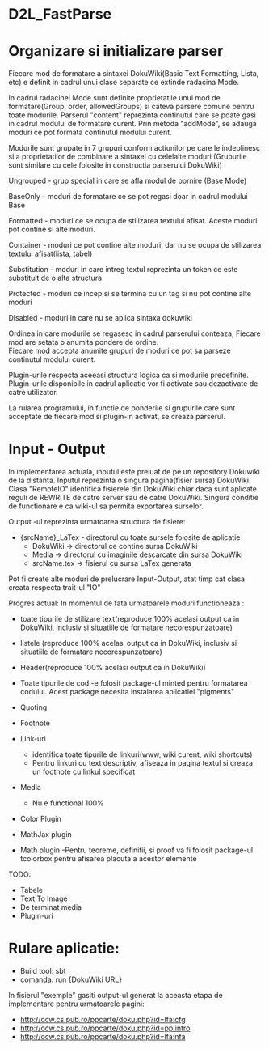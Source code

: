 # D2L_FastParse
# Organizare si initializare parser

Fiecare mod de formatare a sintaxei DokuWiki(Basic Text Formatting, Lista, etc) e definit in cadrul unui clase separate ce extinde radacina Mode.
 
In cadrul radacinei Mode sunt definite proprietatile unui mod de formatare(Group, order, allowedGroups) si cateva parsere  comune pentru toate modurile.
Parserul "content" reprezinta continutul care se poate gasi in cadrul modului de formatare curent. Prin metoda "addMode", se adauga moduri ce pot formata continutul
modului curent.

Modurile sunt  grupate in 7 grupuri conform actiunilor pe care le indeplinesc si a proprietatilor de combinare a sintaxei cu celelalte moduri (Grupurile sunt similare cu cele folosite in constructia parserului DokuWiki) :

Ungrouped - grup special in care se afla modul de pornire (Base Mode)

BaseOnly - moduri de formatare ce se pot regasi doar in cadrul modului Base

Formatted - moduri ce se ocupa de stilizarea textului afisat. Aceste moduri pot contine si alte moduri.

Container - moduri ce pot contine alte moduri, dar nu se ocupa de stilizarea textului afisat(lista, tabel)

Substitution - moduri in care intreg textul reprezinta un token ce este substituit de o alta structura

Protected - moduri ce incep si se termina cu un tag si nu pot contine alte moduri

Disabled - moduri in care nu se aplica sintaxa dokuwiki


Ordinea in care modurile se regasesc in cadrul parserului conteaza, Fiecare mod are setata o anumita pondere de ordine.  
Fiecare mod accepta anumite grupuri de moduri ce pot sa parseze continutul modului curent.

Plugin-urile respecta aceeasi structura logica ca si modurile predefinite.
Plugin-urile disponibile in cadrul aplicatie vor fi activate sau dezactivate de catre utilizator.


La rularea programului, in functie de ponderile si grupurile care sunt acceptate de fiecare mod si plugin-in activat,  se creaza parserul.

# Input - Output
In implementarea actuala, inputul este preluat de pe un repository Dokuwiki de la distanta. Inputul reprezinta o singura pagina(fisier sursa) DokuWiki.
Clasa "RemoteIO" identifica fisierele din DokuWiki chiar daca sunt aplicate reguli de REWRITE de catre server sau de catre DokuWiki.
Singura conditie de functionare e ca wiki-ul sa permita exportarea surselor.

Output -ul reprezinta urmatoarea structura de fisiere:
- {srcName}_LaTex - directorul cu toate sursele folosite de aplicatie
  - DokuWiki -> directorul ce contine sursa DokuWiki 
  - Media -> directorul cu imaginile descarcate din sursa DokuWiki
  - srcName.tex -> fisierul cu sursa LaTex generata



Pot fi create alte moduri de prelucrare Input-Output, atat timp cat clasa creata respecta trait-ul "IO"



Progres actual:
In momentul de fata urmatoarele moduri functioneaza :

- toate tipurile de stilizare text(reproduce 100% acelasi output ca in DokuWiki, inclusiv si situatiile de formatare necorespunzatoare)

- listele (reproduce 100% acelasi output ca in DokuWiki, inclusiv si situatiile de formatare necorespunzatoare)
- Header(reproduce 100% acelasi output ca in DokuWiki)
- Toate tipurile de cod
  -e folosit package-ul minted pentru formatarea codului. Acest package necesita instalarea aplicatiei "pigments"
- Quoting
- Footnote
- Link-uri
  - identifica toate tipurile de linkuri(www, wiki curent, wiki shortcuts)
  - Pentru linkuri cu text descriptiv,  afiseaza in pagina textul si creaza un footnote cu linkul specificat 
- Media
  - Nu e functional 100%
- Color Plugin
- MathJax plugin
- Math plugin
  -Pentru teoreme, definitii, si proof va fi folosit package-ul tcolorbox pentru afisarea placuta a acestor elemente

TODO:
- Tabele
- Text To Image
- De terminat media
- Plugin-uri

# Rulare aplicatie:
- Build tool: sbt
- comanda: run {DokuWiki URL}


In fisierul "exemple" gasiti output-ul generat la aceasta etapa de implementare pentru urmatoarele pagini:
- http://ocw.cs.pub.ro/ppcarte/doku.php?id=lfa:cfg
- http://ocw.cs.pub.ro/ppcarte/doku.php?id=pp:intro
- http://ocw.cs.pub.ro/ppcarte/doku.php?id=lfa:nfa
